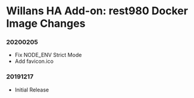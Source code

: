 # Willans HA Add-on: rest980 Docker Image Changes

### 20200205
- Fix NODE_ENV Strict Mode
- Add favicon.ico

### 20191217
- Initial Release